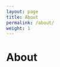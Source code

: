 ```yaml
---
layout: page
title: About
permalink: /about/
weight: 1
---
```


# **About**

  <center>
     <div id="venn"></div>
     <script src="{{ '/assets/js/venn.js' | relative_url }}"></script>	
     <script src="{{ '/assets/js/research-directions.js' | relative_url }}"></script>
     <style>	     
     	.venntooltip {
	  position: absolute;
	  text-align: left;
	  width: 128px;
	  height: 32px;
	  background: #333;
	  color: #ddd;
	  padding: 10px;
	  border: 0px;
	  border-radius: 8px;
	  opacity: 0;
	  pointer-events: none;
	}
    </style>
  </center>


<center>
<style>
.photo image {

}
</style>
<div id="research-directions"></div>
<script src="{{ '/assets/js/radar.js' | relative_url }}"></script>
<script>

data = async () => ([
    { score: [40, 40, 40], description: "what", photo: "{{ '/assets/img/venn/ALL-problem.png' | relative_url }}" },
    { score: [100, 10, 10], description: "hey", photo: "{{ '/assets/img/venn/DBL-problem.png' | relative_url }}" },
    { score: [10, 10, 100], description: "wassup", photo: "{{ '/assets/img/venn/HCI-problem.png' | relative_url }}" },
    { score: [10, 100, 10], description: "omg", photo: "{{ '/assets/img/venn/MH-problem.png' | relative_url }}" },
    { score: [100, 0, 100], description: "hi", photo: "{{ '/assets/img/venn/DBL-HCI-problem.png' | relative_url }}" },
    { score: [100, 100, 0], description: "hello", photo: "{{ '/assets/img/venn/DBL-MH-problem.png' | relative_url }}" },
    { score: [0, 100, 100], description: "hello", photo: "{{ '/assets/img/venn/HCI-MH-problem.png' | relative_url }}" },
]);


radar = drawRadar(data, { height: 450, width: 620, margin: 10, axisTick: 5, vennRatio: 1.2 });

d3.select('#research-directions').append(() => radar);

</script>
</center>


